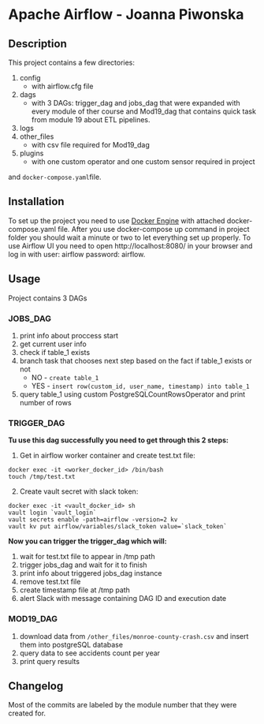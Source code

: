 # Apache Airflow - Joanna Piwonska

## Description
This project contains a few directories:
1. config
    - with airflow.cfg file
2. dags
    - with 3 DAGs: trigger_dag and jobs_dag that were expanded with every module of ther course and Mod19_dag that contains quick task from module 19 about ETL pipelines.
3. logs
4. other_files
    - with csv file required for Mod19_dag
5. plugins
    - with one custom operator and one custom sensor required in project

and ```docker-compose.yaml```file.

## Installation
To set up the project you need to use [Docker Engine](https://docs.docker.com/engine/install/) with attached docker-compose.yaml file. After you use docker-compose up command in project folder you should wait a minute or two to let everything set up properly. To use Airflow UI you need to open http://localhost:8080/ in your browser and log in with user: airflow password: airflow.

## Usage
Project contains 3 DAGs

### JOBS_DAG
1. print info about proccess start
2. get current user info
3. check if table_1 exists
4. branch task that chooses next step based on the fact if table_1 exists or not
   - NO - ```create table_1```
   - YES - ```insert row(custom_id, user_name, timestamp) into table_1```
5. query table_1 using custom PostgreSQLCountRowsOperator and print number of rows
   
### TRIGGER_DAG

**Tu use this dag successfully you need to get through this 2 steps:**
   1. Get in airflow worker container and create test.txt file: 
   ```
   docker exec -it <worker_docker_id> /bin/bash 
   touch /tmp/test.txt
   ```
   2. Create vault secret with slack token:
   ```
   docker exec -it <vault_docker_id> sh
   vault login `vault_login`
   vault secrets enable -path=airflow -version=2 kv
   vault kv put airflow/variables/slack_token value=`slack_token`
   ```


**Now you can trigger the trigger_dag which will:**
1. wait for test.txt file to appear in /tmp path
2. trigger jobs_dag and wait for it to finish
3. print info about triggered jobs_dag instance
4. remove test.txt file
5. create timestamp file at /tmp path
6. alert Slack with message containing DAG ID and execution date


### MOD19_DAG
1. download data from ```/other_files/monroe-county-crash.csv``` and insert them into postgreSQL database
2. query data to see accidents count per year
3. print query results
      
## Changelog
Most of the commits are labeled by the module number that they were created for.
